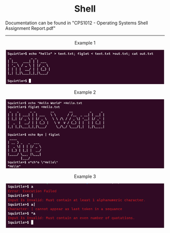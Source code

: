<h1 align="center"> Shell </h1>
<p>Documentation can be found in "CPS1012 - Operating Systems Shell Assignment Report.pdf"</p>

___

<p align= "center"></p>
<p align= "center"> Example 1</p>
<div align="center">
  <img src="Latex Documentation/Diagrams/Shell_Test_5.PNG" alt="My Image Description" width="500" />
</div>



<p align= "center"></p>
<p align= "center"> Example 2</p>
<div align="center">
  <img src="Latex Documentation/Diagrams/Shell_Test_1.png" alt="My Image Description" width="500" />
</div>


<p align= "center"></p>
<p align= "center"> Example 3</p>
<div align="center">
  <img src="Latex Documentation/Diagrams/Shell_Test_4.png" alt="My Image Description" width="500" />
</div>